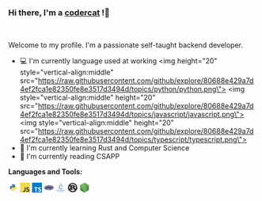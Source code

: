 ### Hi there, I'm a [codercat](https://coder.cat) !👋

<br />

Welcome to my profile. I'm a passionate self-taught backend developer.

- 💻 I'm currently language used at working <img height=\"20\" style=\"vertical-align:middle\" src=\"https://raw.githubusercontent.com/github/explore/80688e429a7d4ef2fca1e82350fe8e3517d3494d/topics/python/python.png\"> <img style=\"vertical-align:middle\" height=\"20\" src=\"https://raw.githubusercontent.com/github/explore/80688e429a7d4ef2fca1e82350fe8e3517d3494d/topics/javascript/javascript.png\"> <img style=\"vertical-align:middle\" height=\"20\" src=\"https://raw.githubusercontent.com/github/explore/80688e429a7d4ef2fca1e82350fe8e3517d3494d/topics/typescript/typescript.png\">
- 🌱 I'm currently learning Rust and Computer Science
- 📗 I'm currently reading CSAPP

**Languages and Tools:**  

<code><img height="20" src="https://raw.githubusercontent.com/github/explore/80688e429a7d4ef2fca1e82350fe8e3517d3494d/topics/python/python.png"></code>
<code><img height="20" src="https://raw.githubusercontent.com/github/explore/80688e429a7d4ef2fca1e82350fe8e3517d3494d/topics/javascript/javascript.png"></code>
<code><img height="20" src="https://raw.githubusercontent.com/github/explore/80688e429a7d4ef2fca1e82350fe8e3517d3494d/topics/typescript/typescript.png"></code>
<code><img height="20" src="https://raw.githubusercontent.com/github/explore/80688e429a7d4ef2fca1e82350fe8e3517d3494d/topics/php/php.png"></code>
<code><img height="20" src="https://raw.githubusercontent.com/github/explore/80688e429a7d4ef2fca1e82350fe8e3517d3494d/topics/c/c.png"></code>
<code><img height="20" src="https://raw.githubusercontent.com/github/explore/80688e429a7d4ef2fca1e82350fe8e3517d3494d/topics/rust/rust.png"></code>
<code><img height="20" src="https://raw.githubusercontent.com/github/explore/80688e429a7d4ef2fca1e82350fe8e3517d3494d/topics/nodejs/nodejs.png"></code>    
